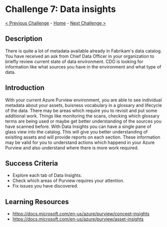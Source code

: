 # Challenge 7: Data insights

[< Previous Challenge](./Challenge6.md) - [Home](../readme.md) - [Next Challenge >](./Challenge8.md)

## Description

There is quite a lot of metadata available already in Fabrikam's data catalog. You have received an ask from Chief Data Officer in your organization to briefly review current state of data environment. CDO is looking for information like what sources you have in the environment and what type of data.
## Introduction

With your current Azure Purview environment, you are able to see individual metadata about your assets, buisness vocabulary in a glossary and lifecycle of the data. There may be areas which require you to revisit and put some additional work. Things like monitoring the scans, checking which glossary terms are being used or maybe get better understanding of the sources you have scanned before. With Data Insights you can have a single pane of glass view into the catalog. This will give you better understanding of exisiting assets and will provide reports on each section. These information may be valid for you to understand actions which happend in your Azure Purview and also understand where there is more work required.

## Success Criteria
- Explore each tab of Data Insights.
- Check which areas of Purview requires your attention.
- Fix issues you have discovered.

## Learning Resources
- https://docs.microsoft.com/en-us/azure/purview/concept-insights
- https://docs.microsoft.com/en-us/azure/purview/asset-insights
